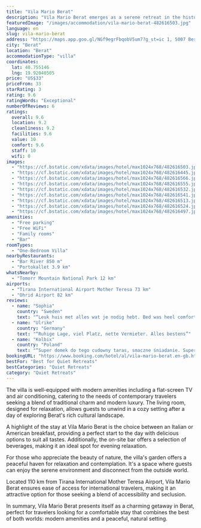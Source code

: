 ```yaml
---
title: "Vila Mario Berat"
description: "Vila Mario Berat emerges as a serene retreat in the historic city of Berat, offering guests a unique blend of comfort and convenience."
featuredImage: "/images/accommodation/vila-mario-berat-482616503.jpg"
language: en
slug: vila-mario-berat
address: "https://maps.app.goo.gl/NGf9egrFbqobV5um7?g_st=ic 1, 5007 Berat, Albania"
city: "Berat"
location: "Berat"
accommodationType: "villa"
coordinates:
  lat: 40.755146
  lng: 19.92040505
price: "US$33"
priceFrom: 33
starRating: 3
rating: 9.6
ratingWords: "Exceptional"
numberOfReviews: 6
ratings:
  overall: 9.6
  location: 9.2
  cleanliness: 9.2
  facilities: 9.6
  value: 10
  comfort: 9.6
  staff: 10
  wifi: 0
images:
  - "https://cf.bstatic.com/xdata/images/hotel/max1024x768/482616503.jpg?k=5b7259d5cba21a2d3c43e0a63115f779d317f80f84c203aa8c0d5e8136fae535&o=&hp=1"
  - "https://cf.bstatic.com/xdata/images/hotel/max1024x768/482616445.jpg?k=de282db02303d8ce6301d73bf8da9ce74110d2f11d03d7cd5347b6d648b66ae5&o=&hp=1"
  - "https://cf.bstatic.com/xdata/images/hotel/max1024x768/482616566.jpg?k=38642e25ed7c65b298310fcaa39673398cd8247833f9f89b33fd29baaf406df8&o=&hp=1"
  - "https://cf.bstatic.com/xdata/images/hotel/max1024x768/482616555.jpg?k=0473a8782f6bfef0978b6ee8c440c2e97e44f635304450cc20cf8482a01c501c&o=&hp=1"
  - "https://cf.bstatic.com/xdata/images/hotel/max1024x768/482616532.jpg?k=1f04c393479d71de7a2899d9cb3fccbaee94f1fad5c621a6f09baab4c6ac75e1&o=&hp=1"
  - "https://cf.bstatic.com/xdata/images/hotel/max1024x768/482616541.jpg?k=49e34d8056017deb311394d7613dd84fac8508dd8a1550e5085290387da5452b&o=&hp=1"
  - "https://cf.bstatic.com/xdata/images/hotel/max1024x768/482616513.jpg?k=478e18517bed7bde4bbbd0b848bc66ce4293bf071d88884da72b72e5d9d9fae2&o=&hp=1"
  - "https://cf.bstatic.com/xdata/images/hotel/max1024x768/482616524.jpg?k=dd809e247e41646e5b29289dc2ade1bd19f63d03545ba004fd66b535ea9f5aa1&o=&hp=1"
  - "https://cf.bstatic.com/xdata/images/hotel/max1024x768/482616497.jpg?k=109c3546999e879daa6e184ac9a723039051c83cc50575622bd782f039f9c3d8&o=&hp=1"
amenities:
  - "Free parking"
  - "Free WiFi"
  - "Family rooms"
  - "Bar"
roomTypes:
  - "One-Bedroom Villa"
nearbyRestaurants:
  - "Bar River 850 m"
  - "Portokallet 3.9 km"
whatsNearby:
  - "Tomorr Mountain National Park 12 km"
airports:
  - "Tirana International Airport Mother Teresa 73 km"
  - "Ohrid Airport 82 km"
reviews:
  - name: "Sophia"
    country: "Sweden"
    text: "“Leuk huis met alles wat je nodig hebt. Bed was heel comfortabel.”"
  - name: "Ulrike"
    country: "Germany"
    text: "“Ruhige Lage, viel Platz, nette Vermieter. Alles bestens”"
  - name: "Kolbix"
    country: "Poland"
    text: "“Super domek do tego cudowny taras, smaczne śniadanie. Super kontakt z właścicielem, gorąco polecam.”"
bookingURL: "https://www.booking.com/hotel/al/vila-mario-berat.en-gb.html?aid=8035640"
bestFor: "Best for Quiet Retreats"
bestCategories: "Quiet Retreats"
category: "Quiet Retreats"
---
```


The villa is well-equipped with modern amenities including a flat-screen TV and air conditioning, catering to the needs of contemporary travelers seeking a blend of traditional charm and modern luxury. The living room, designed for relaxation, allows guests to unwind in a cozy setting after a day of exploring Berat's rich cultural landscape.

A highlight of the stay at Vila Mario Berat is the choice between an Italian or American breakfast, providing a perfect start to the day with delicious options to suit all tastes. Additionally, the on-site bar offers a selection of beverages, making it an ideal spot for evening relaxation.

For those who appreciate the beauty of nature, the villa's garden offers a peaceful haven for relaxation and contemplation. It's a space where guests can enjoy the serene environment and disconnect from the outside world.

Located 110 km from Tirana International Mother Teresa Airport, Vila Mario Berat ensures ease of access for international travelers, making it an attractive option for those seeking a blend of accessibility and seclusion.

In summary, Vila Mario Berat presents itself as a charming getaway in Berat, perfect for travelers looking for a comfortable stay that combines the best of both worlds: modern amenities and a peaceful, natural setting.
